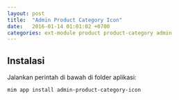 ```yaml
---
layout: post
title:  "Admin Product Category Icon"
date:   2016-01-14 01:01:02 +0700
categories: ext-module product product-category admin
---
```


## Instalasi

Jalankan perintah di bawah di folder aplikasi:

```
mim app install admin-product-category-icon
```
